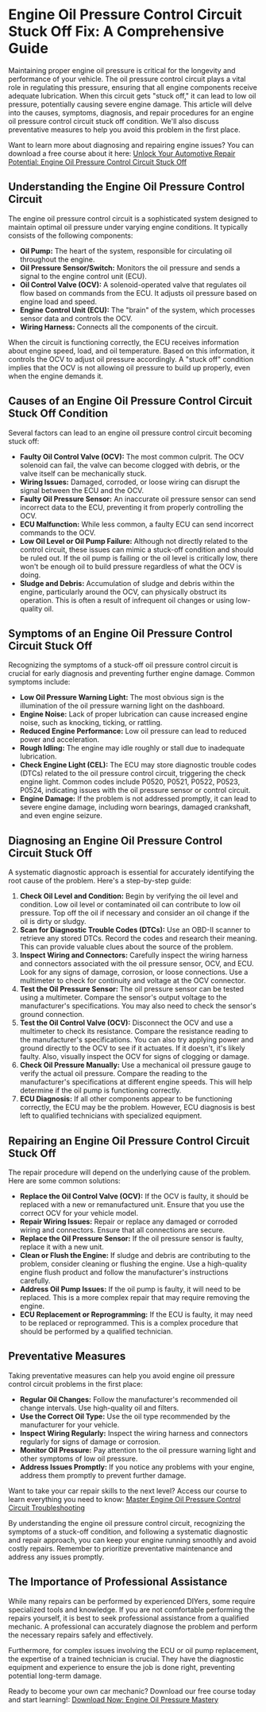 # Engine Oil Pressure Control Circuit Stuck Off Fix: A Comprehensive Guide

Maintaining proper engine oil pressure is critical for the longevity and performance of your vehicle. The oil pressure control circuit plays a vital role in regulating this pressure, ensuring that all engine components receive adequate lubrication. When this circuit gets "stuck off," it can lead to low oil pressure, potentially causing severe engine damage. This article will delve into the causes, symptoms, diagnosis, and repair procedures for an engine oil pressure control circuit stuck off condition. We'll also discuss preventative measures to help you avoid this problem in the first place.

Want to learn more about diagnosing and repairing engine issues? You can download a free course about it here: [Unlock Your Automotive Repair Potential: Engine Oil Pressure Control Circuit Stuck Off](https://udemywork.com/engine-oil-pressure-control-circuit-stuck-off)

## Understanding the Engine Oil Pressure Control Circuit

The engine oil pressure control circuit is a sophisticated system designed to maintain optimal oil pressure under varying engine conditions. It typically consists of the following components:

*   **Oil Pump:** The heart of the system, responsible for circulating oil throughout the engine.
*   **Oil Pressure Sensor/Switch:** Monitors the oil pressure and sends a signal to the engine control unit (ECU).
*   **Oil Control Valve (OCV):** A solenoid-operated valve that regulates oil flow based on commands from the ECU. It adjusts oil pressure based on engine load and speed.
*   **Engine Control Unit (ECU):** The "brain" of the system, which processes sensor data and controls the OCV.
*   **Wiring Harness:** Connects all the components of the circuit.

When the circuit is functioning correctly, the ECU receives information about engine speed, load, and oil temperature. Based on this information, it controls the OCV to adjust oil pressure accordingly.  A "stuck off" condition implies that the OCV is not allowing oil pressure to build up properly, even when the engine demands it.

## Causes of an Engine Oil Pressure Control Circuit Stuck Off Condition

Several factors can lead to an engine oil pressure control circuit becoming stuck off:

*   **Faulty Oil Control Valve (OCV):** The most common culprit. The OCV solenoid can fail, the valve can become clogged with debris, or the valve itself can be mechanically stuck.
*   **Wiring Issues:** Damaged, corroded, or loose wiring can disrupt the signal between the ECU and the OCV.
*   **Faulty Oil Pressure Sensor:** An inaccurate oil pressure sensor can send incorrect data to the ECU, preventing it from properly controlling the OCV.
*   **ECU Malfunction:** While less common, a faulty ECU can send incorrect commands to the OCV.
*   **Low Oil Level or Oil Pump Failure:** Although not directly related to the control circuit, these issues can mimic a stuck-off condition and should be ruled out.  If the oil pump is failing or the oil level is critically low, there won't be enough oil to build pressure regardless of what the OCV is doing.
*   **Sludge and Debris:**  Accumulation of sludge and debris within the engine, particularly around the OCV, can physically obstruct its operation. This is often a result of infrequent oil changes or using low-quality oil.

## Symptoms of an Engine Oil Pressure Control Circuit Stuck Off

Recognizing the symptoms of a stuck-off oil pressure control circuit is crucial for early diagnosis and preventing further engine damage. Common symptoms include:

*   **Low Oil Pressure Warning Light:** The most obvious sign is the illumination of the oil pressure warning light on the dashboard.
*   **Engine Noise:**  Lack of proper lubrication can cause increased engine noise, such as knocking, ticking, or rattling.
*   **Reduced Engine Performance:**  Low oil pressure can lead to reduced power and acceleration.
*   **Rough Idling:**  The engine may idle roughly or stall due to inadequate lubrication.
*   **Check Engine Light (CEL):** The ECU may store diagnostic trouble codes (DTCs) related to the oil pressure control circuit, triggering the check engine light.  Common codes include P0520, P0521, P0522, P0523, P0524, indicating issues with the oil pressure sensor or control circuit.
*   **Engine Damage:**  If the problem is not addressed promptly, it can lead to severe engine damage, including worn bearings, damaged crankshaft, and even engine seizure.

## Diagnosing an Engine Oil Pressure Control Circuit Stuck Off

A systematic diagnostic approach is essential for accurately identifying the root cause of the problem. Here's a step-by-step guide:

1.  **Check Oil Level and Condition:** Begin by verifying the oil level and condition.  Low oil level or contaminated oil can contribute to low oil pressure. Top off the oil if necessary and consider an oil change if the oil is dirty or sludgy.
2.  **Scan for Diagnostic Trouble Codes (DTCs):** Use an OBD-II scanner to retrieve any stored DTCs.  Record the codes and research their meaning. This can provide valuable clues about the source of the problem.
3.  **Inspect Wiring and Connectors:** Carefully inspect the wiring harness and connectors associated with the oil pressure sensor, OCV, and ECU.  Look for any signs of damage, corrosion, or loose connections. Use a multimeter to check for continuity and voltage at the OCV connector.
4.  **Test the Oil Pressure Sensor:** The oil pressure sensor can be tested using a multimeter.  Compare the sensor's output voltage to the manufacturer's specifications. You may also need to check the sensor's ground connection.
5.  **Test the Oil Control Valve (OCV):** Disconnect the OCV and use a multimeter to check its resistance. Compare the resistance reading to the manufacturer's specifications. You can also try applying power and ground directly to the OCV to see if it actuates. If it doesn't, it's likely faulty.  Also, visually inspect the OCV for signs of clogging or damage.
6.  **Check Oil Pressure Manually:** Use a mechanical oil pressure gauge to verify the actual oil pressure. Compare the reading to the manufacturer's specifications at different engine speeds. This will help determine if the oil pump is functioning correctly.
7.  **ECU Diagnosis:** If all other components appear to be functioning correctly, the ECU may be the problem. However, ECU diagnosis is best left to qualified technicians with specialized equipment.

## Repairing an Engine Oil Pressure Control Circuit Stuck Off

The repair procedure will depend on the underlying cause of the problem. Here are some common solutions:

*   **Replace the Oil Control Valve (OCV):** If the OCV is faulty, it should be replaced with a new or remanufactured unit. Ensure that you use the correct OCV for your vehicle model.
*   **Repair Wiring Issues:** Repair or replace any damaged or corroded wiring and connectors. Ensure that all connections are secure.
*   **Replace the Oil Pressure Sensor:** If the oil pressure sensor is faulty, replace it with a new unit.
*   **Clean or Flush the Engine:** If sludge and debris are contributing to the problem, consider cleaning or flushing the engine. Use a high-quality engine flush product and follow the manufacturer's instructions carefully.
*   **Address Oil Pump Issues:** If the oil pump is faulty, it will need to be replaced. This is a more complex repair that may require removing the engine.
*   **ECU Replacement or Reprogramming:** If the ECU is faulty, it may need to be replaced or reprogrammed. This is a complex procedure that should be performed by a qualified technician.

## Preventative Measures

Taking preventative measures can help you avoid engine oil pressure control circuit problems in the first place:

*   **Regular Oil Changes:**  Follow the manufacturer's recommended oil change intervals.  Use high-quality oil and filters.
*   **Use the Correct Oil Type:**  Use the oil type recommended by the manufacturer for your vehicle.
*   **Inspect Wiring Regularly:**  Inspect the wiring harness and connectors regularly for signs of damage or corrosion.
*   **Monitor Oil Pressure:**  Pay attention to the oil pressure warning light and other symptoms of low oil pressure.
*   **Address Issues Promptly:**  If you notice any problems with your engine, address them promptly to prevent further damage.

Want to take your car repair skills to the next level? Access our course to learn everything you need to know: [Master Engine Oil Pressure Control Circuit Troubleshooting](https://udemywork.com/engine-oil-pressure-control-circuit-stuck-off)

By understanding the engine oil pressure control circuit, recognizing the symptoms of a stuck-off condition, and following a systematic diagnostic and repair approach, you can keep your engine running smoothly and avoid costly repairs. Remember to prioritize preventative maintenance and address any issues promptly.

## The Importance of Professional Assistance

While many repairs can be performed by experienced DIYers, some require specialized tools and knowledge. If you are not comfortable performing the repairs yourself, it is best to seek professional assistance from a qualified mechanic. A professional can accurately diagnose the problem and perform the necessary repairs safely and effectively.

Furthermore, for complex issues involving the ECU or oil pump replacement, the expertise of a trained technician is crucial. They have the diagnostic equipment and experience to ensure the job is done right, preventing potential long-term damage.

Ready to become your own car mechanic? Download our free course today and start learning!: [Download Now: Engine Oil Pressure Mastery](https://udemywork.com/engine-oil-pressure-control-circuit-stuck-off)
